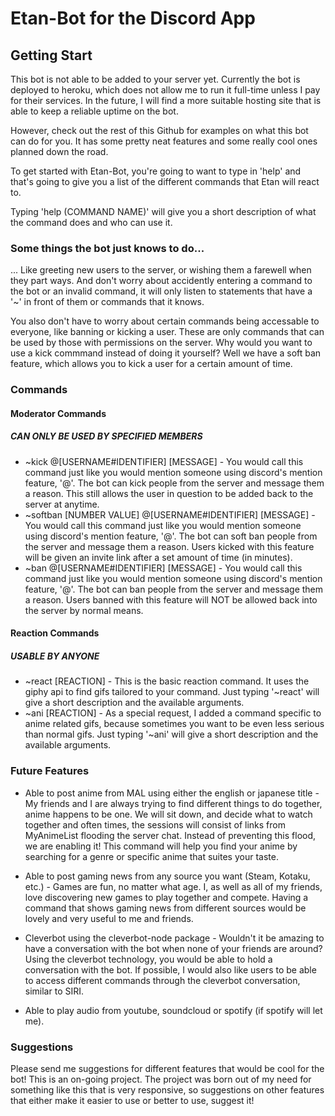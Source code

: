 # Etan-Bot for the Discord App

## Getting Start
This bot is not able to be added to your server yet. Currently the bot is deployed to heroku, which does not allow me to run it full-time unless I pay for their services. In the future, I will find a more suitable hosting site that is able to keep a reliable uptime on the bot.

However, check out the rest of this Github for examples on what this bot can do for you. It has some pretty neat features and some really cool ones planned down the road.

To get started with Etan-Bot, you're going to want to type in 'help' and that's going to give you a list of the different commands that Etan will react to.

Typing 'help (COMMAND NAME)' will give you a short description of what the command does and who can use it.

### Some things the bot just knows to do...
... Like greeting new users to the server, or wishing them a farewell when they part ways.
And don't worry about accidently entering a command to the bot or an invalid command, it will only listen to statements that have a '~' in front of them or commands that it knows.

You also don't have to worry about certain commands being accessable to everyone, like banning or kicking a user. These are only commands that can be used by those with permissions on the server. Why would you want to use a kick commmand instead of doing it yourself? Well we have a soft ban feature, which allows you to kick a user for a certain amount of time.

### Commands
#### Moderator Commands
##### CAN ONLY BE USED BY SPECIFIED MEMBERS
+ ~kick @[USERNAME#IDENTIFIER] [MESSAGE] - You would call this command just like you would mention someone using discord's mention feature, '@'. The bot can kick people from the server and message them a reason. This still allows the user in question to be added back to the server at anytime.
+ ~softban [NUMBER VALUE] @[USERNAME#IDENTIFIER] [MESSAGE] - You would call this command just like you would mention someone using discord's mention feature, '@'. The bot can soft ban people from the server and message them a reason. Users kicked with this feature will be given an invite link after a set amount of time (in minutes).
+ ~ban @[USERNAME#IDENTIFIER] [MESSAGE] - You would call this command just like you would mention someone using discord's mention feature, '@'. The bot can ban people from the server and message them a reason. Users banned with this feature will NOT be allowed back into the server by normal means.

#### Reaction Commands
##### USABLE BY ANYONE
+ ~react [REACTION] - This is the basic reaction command. It uses the giphy api to find gifs tailored to your command. Just typing '~react' will give a short description and the available arguments.
+ ~ani [REACTION] - As a special request, I added a command specific to anime related gifs, because sometimes you want to be even less serious than normal gifs. Just typing '~ani' will give a short description and the available arguments.

### Future Features

+ Able to post anime from MAL using either the english or japanese title - My friends and I are always trying to find different things to do together, anime happens to be one. We will sit down, and decide what to watch together and often times, the sessions will consist of links from MyAnimeList flooding the server chat. Instead of preventing this flood, we are enabling it! This command will help you find your anime by searching for a genre or specific anime that suites your taste.

+ Able to post gaming news from any source you want (Steam, Kotaku, etc.) - Games are fun, no matter what age. I, as well as all of my friends, love discovering new games to play together and compete. Having a command that shows gaming news from different sources would be lovely and very useful to me and friends.

+ Cleverbot using the cleverbot-node package - Wouldn't it be amazing to have a conversation with the bot when none of your friends are around? Using the cleverbot technology, you would be able to hold a conversation with the bot. If possible, I would also like users to be able to access different commands through the cleverbot conversation, similar to SIRI.

+ Able to play audio from youtube, soundcloud or spotify (if spotify will let me).

### Suggestions
Please send me suggestions for different features that would be cool for the bot! This is an on-going project. The project was born out of my need for something like this that is very responsive, so suggestions on other features that either make it easier to use or better to use, suggest it!